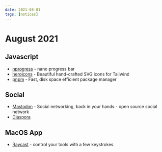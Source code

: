 ```yaml
---
date: 2021-08-01
tags: [notices]
---
```


# August 2021

## Javascript

* [nprogress](https://ricostacruz.com/nprogress/) - nano progress bar
* [heroicons](https://heroicons.com/) - Beautiful hand-crafted SVG icons for Tailwind
* [pnpm](https://pnpm.io/) - Fast, disk space efficient package manager


## Social

* [Mastodon](https://joinmastodon.org/) - Social networking, back in your hands - open source social network
* [Diaspora](https://diasporafoundation.org/)

## MacOS App

* [Raycast](https://www.raycast.com/) - control your tools with a few keystrokes